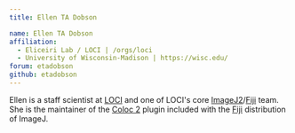 ```yaml
---
title: Ellen TA Dobson

name: Ellen TA Dobson
affiliation:
  - Eliceiri Lab / LOCI | /orgs/loci
  - University of Wisconsin-Madison | https://wisc.edu/
forum: etadobson
github: etadobson
---
```


Ellen is a staff scientist at [LOCI](/orgs/loci) and one of LOCI's core
[ImageJ2](/software/imagej2)/[Fiji](/software/fiji) team. She is the maintainer
of the [Coloc 2](/plugijns/coloc-2) plugin included with the [Fiji](/software/fiji)
distribution of ImageJ.
